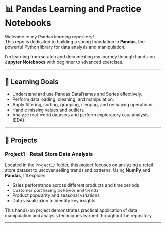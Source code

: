 # 📊 Pandas Learning and Practice Notebooks

Welcome to my Pandas learning repository!  
This repo is dedicated to building a strong foundation in **Pandas**, the powerful Python library for data analysis and manipulation.

I’m learning from scratch and documenting my journey through hands-on **Jupyter Notebooks** with beginner to advanced exercises.

---

## 🧠 Learning Goals

- Understand and use Pandas DataFrames and Series effectively.
- Perform data loading, cleaning, and manipulation.
- Apply filtering, sorting, grouping, merging, and reshaping operations.
- Handle missing values and outliers.
- Analyze real-world datasets and perform exploratory data analysis (EDA).

---

## 📁 Projects

### Project1 - Retail Store Data Analysis

Located in the `Project1/` folder, this project focuses on analyzing a retail store dataset to uncover selling trends and patterns. Using **NumPy** and **Pandas**, I'll explore:

- Sales performance across different products and time periods
- Customer purchasing behavior and trends
- Product popularity and seasonal variations
- Data visualization to identify key insights

This hands-on project demonstrates practical application of data manipulation and analysis techniques learned throughout the repository.

---
